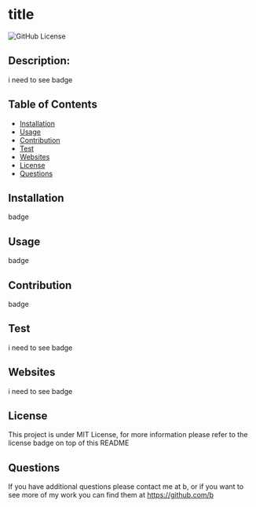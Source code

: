 # title

<img src="https://img.shields.io/badge/license-MIT License-blue.svg" alt="GitHub License">

  ## Description:
  i need to see badge


  ## Table of Contents

  * [Installation](#installation)
  * [Usage](#usage)
  * [Contribution](#contribution)
  * [Test](#test)
  * [Websites](#websites)
  * [License](#license)
  * [Questions](#questions)

  ## Installation
  badge

  ## Usage
  badge

  ## Contribution
  badge
  ## Test
  i need to see badge
  ## Websites
  i need to see badge
  ## License
  This project is under MIT License, for more information please refer to the license badge on top of this README
  ## Questions
  If you have additional questions please contact me at b, or if you want to see more of my work you can find them at https://github.com/b 
  